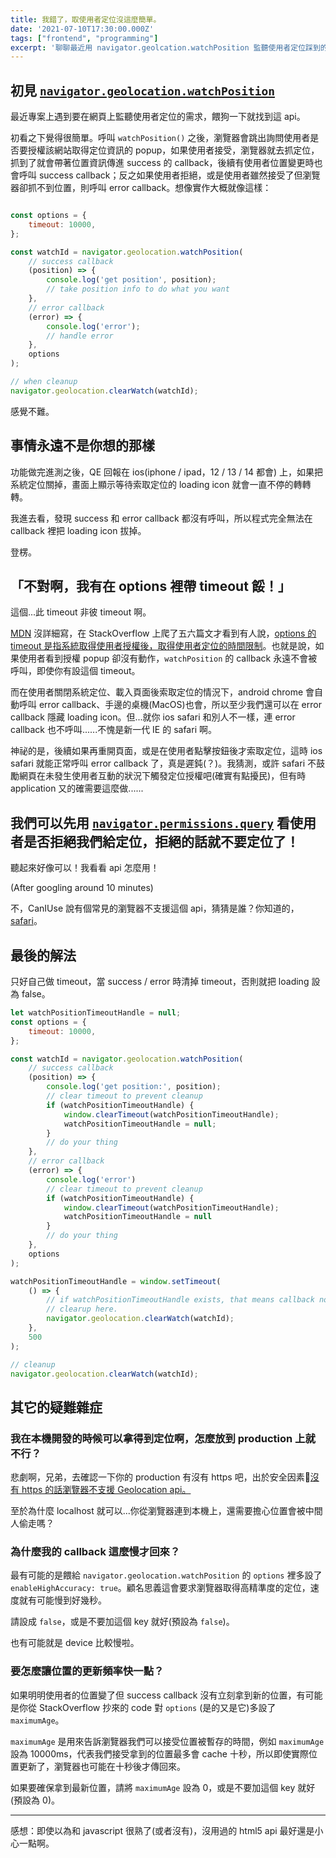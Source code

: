 ```yaml
---
title: 我錯了，取使用者定位沒這麼簡單。
date: '2021-07-10T17:30:00.000Z'
tags: ["frontend", "programming"]
excerpt: '聊聊最近用 navigator.geolcation.watchPosition 監聽使用者定位踩到的雷；safari 加油啊。'
---
```


## 初見 [`navigator.geolocation.watchPosition`](https://developer.mozilla.org/zh-TW/docs/Web/API/Geolocation/watchPosition)

最近專案上遇到要在網頁上監聽使用者定位的需求，餵狗一下就找到這 api。

初看之下覺得很簡單。呼叫 `watchPosition()` 之後，瀏覽器會跳出詢問使用者是否要授權該網站取得定位資訊的 popup，如果使用者接受，瀏覽器就去抓定位，抓到了就會帶著位置資訊傳進 success 的 callback，後續有使用者位置變更時也會呼叫 success callback；反之如果使用者拒絕，或是使用者雖然接受了但瀏覽器卻抓不到位置，則呼叫 error callback。想像實作大概就像這樣：

```jsx

const options = {
    timeout: 10000,
};

const watchId = navigator.geolocation.watchPosition(
    // success callback
    (position) => {
        console.log('get position', position);
        // take position info to do what you want
    },
    // error callback
    (error) => {
        console.log('error');
        // handle error
    },
    options
);

// when cleanup
navigator.geolocation.clearWatch(watchId);

```

感覺不難。

## 事情永遠不是你想的那樣

功能做完進測之後，QE 回報在 ios(iphone / ipad，12 / 13 / 14 都會) 上，如果把系統定位關掉，畫面上顯示等待索取定位的 loading icon 就會一直不停的轉轉轉。

我進去看，發現 success 和 error callback 都沒有呼叫，所以程式完全無法在 callback 裡把 loading icon 拔掉。

登楞。

## 「不對啊，我有在 options 裡帶 timeout 餒！」

這個...此 timeout 非彼 timeout 啊。

[MDN](https://developer.mozilla.org/en-US/docs/Web/API/PositionOptions/timeout) 沒詳細寫，在 StackOverflow 上爬了五六篇文才看到有人說，[options 的 timeout 是指系統取得使用者授權後，取得使用者定位的時間限制](https://stackoverflow.com/questions/3397585/navigator-geolocation-getcurrentposition-sometimes-works-sometimes-doesnt/3885172#comment40751568_3885172)。也就是說，如果使用者看到授權 popup 卻沒有動作，`watchPosition` 的 callback 永遠不會被呼叫，即使你有設這個 timeout。

而在使用者關閉系統定位、載入頁面後索取定位的情況下，android chrome 會自動呼叫 error callback、手邊的桌機(MacOS)也會，所以至少我們還可以在 error callback 隱藏 loading icon。但...就你 ios safari 和別人不一樣，連 error callback 也不呼叫......不愧是新一代 IE 的 safari 啊。

神祕的是，後續如果再重開頁面，或是在使用者點擊按鈕後才索取定位，這時 ios safari 就能正常呼叫 error callback 了，真是遲鈍(？)。我猜測，或許 safari 不鼓勵網頁在未發生使用者互動的狀況下觸發定位授權吧(確實有點擾民)，但有時 application 又的確需要這麼做......

## 我們可以先用 [`navigator.permissions.query`](https://developer.mozilla.org/en-US/docs/Web/API/Permissions/query) 看使用者是否拒絕我們給定位，拒絕的話就不要定位了！

聽起來好像可以！我看看 api 怎麼用！

(After googling around 10 minutes)

不，CanIUse 說有個常見的瀏覽器不支援這個 api，猜猜是誰？你知道的，[safari](https://caniuse.com/permissions-api)。

## 最後的解法

只好自己做 timeout，當 success / error 時清掉 timeout，否則就把 loading 設為 false。

```jsx
let watchPositionTimeoutHandle = null;
const options = {
    timeout: 10000,
};

const watchId = navigator.geolocation.watchPosition(
    // success callback
    (position) => {
        console.log('get position:', position);
        // clear timeout to prevent cleanup
        if (watchPositionTimeoutHandle) {
            window.clearTimeout(watchPositionTimeoutHandle);
            watchPositionTimeoutHandle = null;
        }
        // do your thing
    },
    // error callback
    (error) => {
        console.log('error')
        // clear timeout to prevent cleanup
        if (watchPositionTimeoutHandle) {
            window.clearTimeout(watchPositionTimeoutHandle);
            watchPositionTimeoutHandle = null
        }
        // do your thing
    },
    options
);

watchPositionTimeoutHandle = window.setTimeout(
    () => {
        // if watchPositionTimeoutHandle exists, that means callback not fire.
        // clearup here.
        navigator.geolocation.clearWatch(watchId);
    },
    500
);

// cleanup
navigator.geolocation.clearWatch(watchId);
```

## 其它的疑難雜症

### 我在本機開發的時候可以拿得到定位啊，怎麼放到 production 上就不行？

悲劇啊，兄弟，去確認一下你的 production 有沒有 https 吧，出於安全因素[沒有 https 的話瀏覽器不支援 Geolocation api。](https://developer.mozilla.org/en-US/docs/Web/API/Navigator/geolocation)

至於為什麼 localhost 就可以...你從瀏覽器連到本機上，還需要擔心位置會被中間人偷走嗎？

### 為什麼我的 callback 這麼慢才回來？

最有可能的是餵給 `navigator.geolocation.watchPosition` 的 `options` 裡多設了 `enableHighAccuracy: true`。顧名思義這會要求瀏覽器取得高精準度的定位，速度就有可能慢到好幾秒。

請設成 `false`，或是不要加這個 key 就好(預設為 `false`)。

也有可能就是 device 比較慢啦。

### 要怎麼讓位置的更新頻率快一點？

如果明明使用者的位置變了但 success callback 沒有立刻拿到新的位置，有可能是你從 StackOverflow 抄來的 code 對 `options` (是的又是它)多設了 `maximumAge`。

`maximumAge` 是用來告訴瀏覽器我們可以接受位置被暫存的時間，例如 `maximumAge` 設為 10000ms，代表我們接受拿到的位置最多會 cache 十秒，所以即使實際位置更新了，瀏覽器也可能在十秒後才傳回來。

如果要確保拿到最新位置，請將 `maximumAge` 設為 0，或是不要加這個 key 就好(預設為 0)。

---

感想：即使以為和 javascript 很熟了(或者沒有)，沒用過的 html5 api 最好還是小心一點啊。
